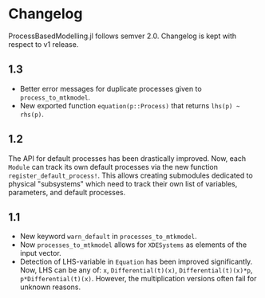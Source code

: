 # Changelog

ProcessBasedModelling.jl follows semver 2.0.
Changelog is kept with respect to v1 release.

## 1.3

- Better error messages for duplicate processes given to `process_to_mtkmodel`.
- New exported function `equation(p::Process)` that returns `lhs(p) ~ rhs(p)`.

## 1.2

The API for default processes has been drastically improved.
Now, each `Module` can track its own default processes via the new function
`register_default_process!`. This allows creating submodules dedicated to
physical "subsystems" which need to track their own list of variables,
parameters, and default processes.

## 1.1

- New keyword `warn_default` in `processes_to_mtkmodel`.
- Now `processes_to_mtkmodel` allows for `XDESystems` as elements of the input vector.
- Detection of LHS-variable in `Equation` has been improved significantly.
  Now, LHS can be any of: `x`, `Differential(t)(x)`, `Differential(t)(x)*p`, `p*Differential(t)(x)`. However, the multiplication versions often fail for unknown reasons.